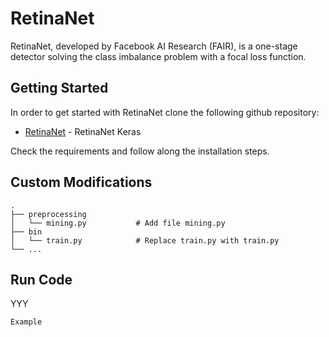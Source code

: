 # RetinaNet

RetinaNet, developed by Facebook AI Research (FAIR), is a one-stage detector solving the class imbalance problem with a focal loss function.

## Getting Started

In order to get started with RetinaNet clone the following github repository: 
* [RetinaNet](https://github.com/fizyr/keras-retinanet.git) - RetinaNet Keras

Check the requirements and follow along the installation steps.

## Custom Modifications

    .
    ├── preprocessing
    │   └── mining.py           # Add file mining.py
    ├── bin
    │   └── train.py            # Replace train.py with train.py
    └── ...

## Run Code

YYY

```
Example
```


